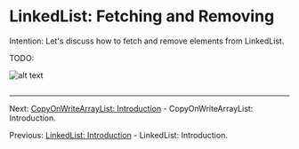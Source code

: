 # LinkedList: Fetching and Removing

Intention: Let's discuss how to fetch and remove elements from LinkedList.

TODO:

![alt text](../../etc/collections/img.png "Img")

```java

```

<hr>

Next: [CopyOnWriteArrayList: Introduction](chapter_12.md "CopyOnWriteArrayList: Introduction") - 
CopyOnWriteArrayList: Introduction.

Previous: [LinkedList: Introduction](chapter_10.md "LinkedList: Introduction") - LinkedList: Introduction.